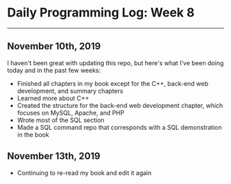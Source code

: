 # Daily Programming Log: Week 8

---

## November 10th, 2019

I haven't been great with updating this repo, but here's what I've been doing today and in the past few weeks:

- Finished all chapters in my book except for the C++, back-end web development, and summary chapters
- Learned more about C++
- Created the structure for the back-end web development chapter, which focuses on MySQL, Apache, and PHP
- Wrote most of the SQL section
- Made a SQL command repo that corresponds with a SQL demonstration in the book

## November 13th, 2019

- Continuing to re-read my book and edit it again
